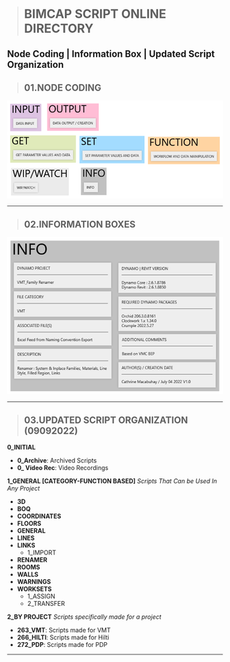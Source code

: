 > # **BIMCAP SCRIPT ONLINE DIRECTORY**
Node Coding | Information Box | Updated Script Organization
----------------------------------------------------------------------

> ## **01.NODE CODING**

<img src="/_images/general/NODE CODING.png">

-----------------------------------------------------------------------

> ## **02.INFORMATION BOXES**

<img src="/_images/general/INFO BOX.png">

-----------------------------------------------------------------------

> ## **03.UPDATED SCRIPT ORGANIZATION (09092022)**

**0_INITIAL**

- **0_Archive**: Archived Scripts
- **0_ Video Rec**: Video Recordings

**1_GENERAL [CATEGORY-FUNCTION BASED]**
*Scripts That Can be Used In Any Project*

- **3D**
- **BOQ**
- **COORDINATES**
- **FLOORS**
- **GENERAL**
- **LINES**
- **LINKS**
    - 1_IMPORT
- **RENAMER**
- **ROOMS**
- **WALLS**
- **WARNINGS**
- **WORKSETS**
    - 1_ASSIGN
    - 2_TRANSFER

**2_BY PROJECT** 
*Scripts specifically made for a project* 

- **263_VMT**: Scripts made for VMT
- **266_HILTI**: Scripts made for Hilti
- **272_PDP**: Scripts made for PDP 
-----------------------------------------------------------------------
